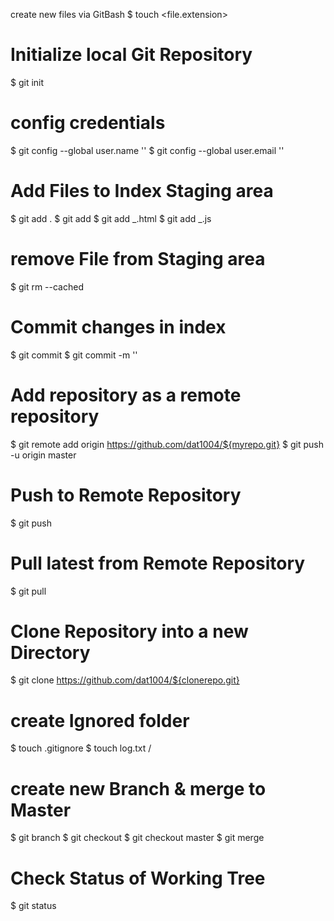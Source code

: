 create new files via GitBash
$ touch <file.extension>

# Initialize local Git Repository
$ git init

# config credentials
$ git config --global user.name '<name>'
$ git config --global user.email '<email>'

# Add Files to Index Staging area
$ git add .
$ git add <file>
$ git add _.html
$ git add _.js

# remove File from Staging area
$ git rm --cached <file>

# Commit changes in index
$ git commit
$ git commit -m '<comment>'

# Add repository as a remote repository
$ git remote add origin <https://github.com/dat1004/${myrepo.git}>
$ git push -u origin master

# Push to Remote Repository
$ git push

# Pull latest from Remote Repository
$ git pull

# Clone Repository into a new Directory
$ git clone <https://github.com/dat1004/${clonerepo.git}>

# create Ignored folder
$ touch .gitignore
$ touch log.txt
/<ignoredFile>

# create new Branch & merge to Master
$ git branch <branchName>
$ git checkout <branchName>
$ git checkout master
$ git merge <branchName>

# Check Status of Working Tree
$ git status
